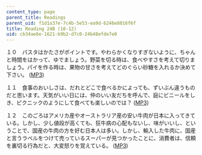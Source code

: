 ```yaml
---
content_type: page
parent_title: Readings
parent_uid: f1d1a37e-7c4b-5e53-ea9d-6246e8016f6f
title: Reading 24B (10-12)
uid: cb34ae6e-1621-b9b2-d7c0-24b48efde7e0
---
```


１０　パスタはかたさがポイントです。やわらかくなりすぎないように、ちゃんと時間をはかって、ゆでましょう。野菜を切る時は、食べやすさを考えて切りましょう。パイを作る時は、果物の甘さを考えてどのぐらい砂糖を入れるか決めて下さい。 ([MP3](/ans7870/21f/21f.505/f05/audio/Lesson24B-10.mp3))

１１　食事のおいしさは、だれとどこで食べるかによっても、ずいぶん違うものだと思います。天気がいい日には、仲のいい友だちを呼んで、庭にビニールをしき、ピクニックのようにして食べても楽しいのでは？ ([MP3](/ans7870/21f/21f.505/f05/audio/Lesson24B-11.mp3))

１２　このごろはアメリカ産やオーストラリア産の安い牛肉が日本に入ってきている。しかし、少し値段が高くても、狂牛病の心配もないし、味がいいし、ということで、国産の牛肉の方を好む日本人は多い。しかし、輸入した牛肉に、国産と言うラベルをつけて売っているスーパーが見つかったことに、消費者は、信頼 を裏切る行為だと、大変怒りを覚えている。 ([MP3](/ans7870/21f/21f.505/f05/audio/Lesson24B-12.mp3))